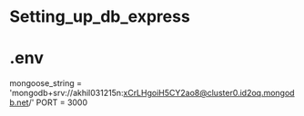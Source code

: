 # Setting_up_db_express

# .env
mongoose_string = 'mongodb+srv://akhil031215n:xCrLHgoiH5CY2ao8@cluster0.id2oq.mongodb.net/'
PORT = 3000